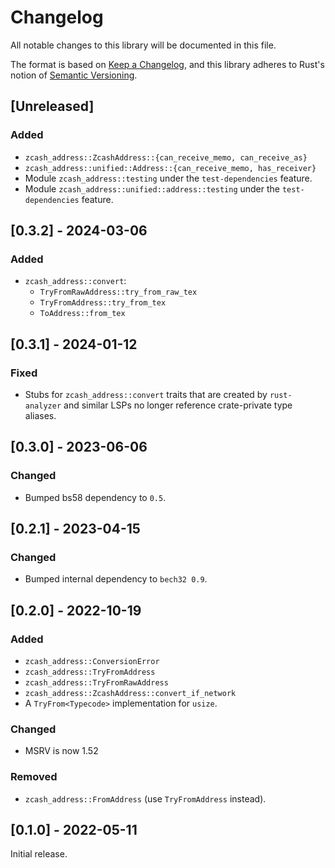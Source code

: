 # Changelog
All notable changes to this library will be documented in this file.

The format is based on [Keep a Changelog](https://keepachangelog.com/en/1.0.0/),
and this library adheres to Rust's notion of
[Semantic Versioning](https://semver.org/spec/v2.0.0.html).

## [Unreleased]

### Added
- `zcash_address::ZcashAddress::{can_receive_memo, can_receive_as}`
- `zcash_address::unified::Address::{can_receive_memo, has_receiver}`
- Module `zcash_address::testing` under the `test-dependencies` feature.
- Module `zcash_address::unified::address::testing` under the 
  `test-dependencies` feature.

## [0.3.2] - 2024-03-06
### Added
- `zcash_address::convert`:
  - `TryFromRawAddress::try_from_raw_tex`
  - `TryFromAddress::try_from_tex`
  - `ToAddress::from_tex`

## [0.3.1] - 2024-01-12
### Fixed
- Stubs for `zcash_address::convert` traits that are created by `rust-analyzer`
  and similar LSPs no longer reference crate-private type aliases.

## [0.3.0] - 2023-06-06
### Changed
- Bumped bs58 dependency to `0.5`.

## [0.2.1] - 2023-04-15
### Changed
- Bumped internal dependency to `bech32 0.9`.

## [0.2.0] - 2022-10-19
### Added
- `zcash_address::ConversionError`
- `zcash_address::TryFromAddress`
- `zcash_address::TryFromRawAddress`
- `zcash_address::ZcashAddress::convert_if_network`
- A `TryFrom<Typecode>` implementation for `usize`.

### Changed
- MSRV is now 1.52

### Removed
- `zcash_address::FromAddress` (use `TryFromAddress` instead).

## [0.1.0] - 2022-05-11
Initial release.
